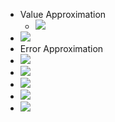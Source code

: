 - Value Approximation
    - ![](https://remnote-user-data.s3.amazonaws.com/Qz6WXtLAE2uo8Bn9RwHqvt1YmHSNLNs_K2UdcyV7PeOZl3dY0SClGAsLowUNPujkbzSlB2HE0uN0adYQuBwSn3rSmnQn64IbP-xrDC83NEsVj7opbW6a2_eax4snJbbF.png) 
- ![](https://remnote-user-data.s3.amazonaws.com/WySGlo6kSrMFYtM1sP91HbVSAhfGejXCEUfW24N5rukyIWY0ADuBKbBsCMYpc69p01tQHm-JgSdyOsPXaMmDUVhOCT6VZKqa7iX9opx-twPrS6F08hatBlMzh5Qr8lzl.png) 
- Error Approximation
- ![](https://remnote-user-data.s3.amazonaws.com/2yU0R8x_oe-Ji3ON1bcZzONF_vkOHisNyQalaB-azm1KaTdF_Mg9md1p_EVTs2S-EANSa2TIkH4oUBMi9t1eLDMItcXCd5IzYKLG8mnl1p_DGQEyTcPVW-2-P_DUksSW.png) 
- ![](https://remnote-user-data.s3.amazonaws.com/wvayQoO7tyEjzKELemaLR8XqMIWr_4D7_VGwDBQMYXA2ZWnF7kJGwK8USypYrcHN5ozFrF-bfb7D4HrUx3EJL6rEdWELKPeKAG6qYAj7-zZp2iUEz3EfV9ikUlKY3e3l.png) 
- ![](https://remnote-user-data.s3.amazonaws.com/TarKw5SGe7JSPKXvCKa75qCOpFkkAzJFmNkur7tqzK8N6lQl318OWvlkWkh4l_CB6VfuwQUHxrQVRSdQ0L5qw9tIC007xO7j_-mENgvW4SSdMi0ecBdWxJi-9IasZwqa.png) 
- ![](https://remnote-user-data.s3.amazonaws.com/zv8MPfZxjnt_vbk1Z7rm2vGGqEvPv6BsAq6L88FVSGIsqr7_D0k6L3hFz7Qo1MQU1lzWO8ZrAMwXGrGqBENZrQRmz8-_nwSeKb9DrhnN79b-VNsdEWvHAFUV7JLVg4k1.png) 
- ![](https://remnote-user-data.s3.amazonaws.com/i82ncKQMYexjScNx1wE9Hb2VOroSa6PJ8CUXhVQbUu4DY2_iHWfcdXPXA932ZTY3k0sNPAEvRFmefl_5NJBaWIkmDQUka-1Kd-MshlE_2uIyJXoORfWXl6_QC3CFSQip.png) 
